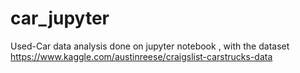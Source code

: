 # car_jupyter


Used-Car data analysis done on jupyter notebook , with the dataset https://www.kaggle.com/austinreese/craigslist-carstrucks-data
